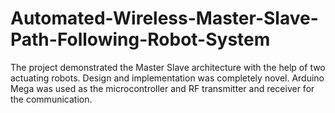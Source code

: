 # Automated-Wireless-Master-Slave-Path-Following-Robot-System
The project demonstrated the Master Slave architecture with the help of two actuating robots. Design and implementation was completely novel. Arduino Mega was used as the microcontroller and RF transmitter and receiver  for the communication.

